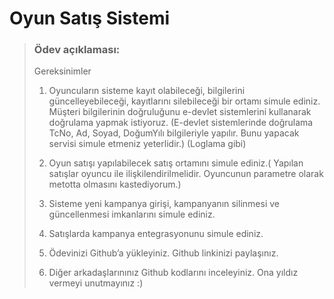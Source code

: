 # Oyun Satış Sistemi

>### Ödev açıklaması:
>
>Gereksinimler
>
>1. Oyuncuların sisteme kayıt olabileceği, bilgilerini güncelleyebileceği, kayıtlarını silebileceği bir ortamı simule ediniz.
>Müşteri bilgilerinin doğruluğunu e-devlet sistemlerini kullanarak doğrulama yapmak istiyoruz.
>(E-devlet sistemlerinde doğrulama TcNo, Ad, Soyad, DoğumYılı bilgileriyle yapılır. Bunu yapacak servisi simule etmeniz yeterlidir.) (Loglama gibi)
>
>2. Oyun satışı yapılabilecek satış ortamını simule ediniz.( Yapılan satışlar oyuncu ile ilişkilendirilmelidir. Oyuncunun parametre olarak metotta olmasını kastediyorum.)
>
>3. Sisteme yeni kampanya girişi, kampanyanın silinmesi ve güncellenmesi imkanlarını simule ediniz.
>
>4. Satışlarda kampanya entegrasyonunu simule ediniz.
>
>5. Ödevinizi Github’a yükleyiniz. Github linkinizi paylaşınız.
>
>6. Diğer arkadaşlarınınız Github kodlarını inceleyiniz. Ona yıldız vermeyi unutmayınız :)
